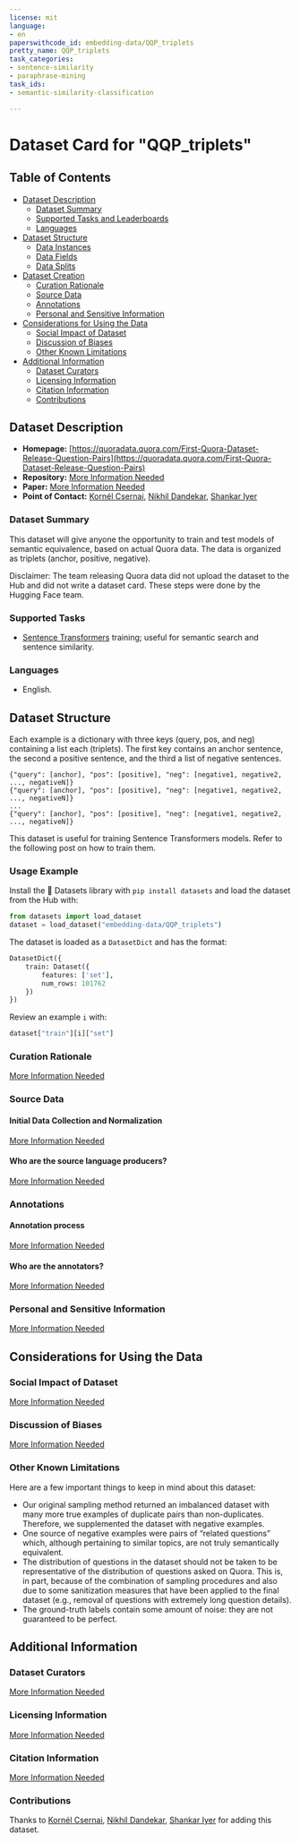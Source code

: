 ```yaml
---
license: mit
language:
- en
paperswithcode_id: embedding-data/QQP_triplets
pretty_name: QQP_triplets
task_categories:
- sentence-similarity
- paraphrase-mining
task_ids:
- semantic-similarity-classification

---
```


# Dataset Card for "QQP_triplets"

## Table of Contents
- [Dataset Description](#dataset-description)
  - [Dataset Summary](#dataset-summary)
  - [Supported Tasks and Leaderboards](#supported-tasks-and-leaderboards)
  - [Languages](#languages)
- [Dataset Structure](#dataset-structure)
  - [Data Instances](#data-instances)
  - [Data Fields](#data-fields)
  - [Data Splits](#data-splits)
- [Dataset Creation](#dataset-creation)
  - [Curation Rationale](#curation-rationale)
  - [Source Data](#source-data)
  - [Annotations](#annotations)
  - [Personal and Sensitive Information](#personal-and-sensitive-information)
- [Considerations for Using the Data](#considerations-for-using-the-data)
  - [Social Impact of Dataset](#social-impact-of-dataset)
  - [Discussion of Biases](#discussion-of-biases)
  - [Other Known Limitations](#other-known-limitations)
- [Additional Information](#additional-information)
  - [Dataset Curators](#dataset-curators)
  - [Licensing Information](#licensing-information)
  - [Citation Information](#citation-information)
  - [Contributions](#contributions)
  
## Dataset Description

- **Homepage:** [https://quoradata.quora.com/First-Quora-Dataset-Release-Question-Pairs](https://quoradata.quora.com/First-Quora-Dataset-Release-Question-Pairs)
- **Repository:** [More Information Needed](http://qim.fs.quoracdn.net/quora_duplicate_questions.tsv)
- **Paper:** [More Information Needed](https://quoradata.quora.com/First-Quora-Dataset-Release-Question-Pairs)
- **Point of Contact:** [Kornél Csernai](https://www.quora.com/profile/Korn%C3%A9l-Csernai), [Nikhil Dandekar](https://www.quora.com/profile/Nikhil-Dandekar), [Shankar Iyer](https://www.quora.com/profile/Shankar-Iyer-5)

### Dataset Summary

This dataset will give anyone the opportunity to train and test models of semantic equivalence, based on actual Quora data. The data is organized as triplets (anchor, positive, negative).

Disclaimer: The team releasing Quora data did not upload the dataset to the Hub and did not write a dataset card. 
These steps were done by the Hugging Face team.

### Supported Tasks
- [Sentence Transformers](https://huggingface.co/sentence-transformers) training; useful for semantic search and sentence similarity. 

### Languages
- English.

## Dataset Structure
Each example is a dictionary with three keys (query, pos, and neg) containing a list each (triplets). The first key contains an anchor sentence, the second a positive sentence, and the third a list of negative sentences. 
```
{"query": [anchor], "pos": [positive], "neg": [negative1, negative2, ..., negativeN]}
{"query": [anchor], "pos": [positive], "neg": [negative1, negative2, ..., negativeN]}
...
{"query": [anchor], "pos": [positive], "neg": [negative1, negative2, ..., negativeN]}
```
This dataset is useful for training Sentence Transformers models. Refer to the following post on how to train them.

### Usage Example
Install the 🤗 Datasets library with `pip install datasets` and load the dataset from the Hub with:
```python
from datasets import load_dataset
dataset = load_dataset("embedding-data/QQP_triplets")
```
The dataset is loaded as a `DatasetDict` and has the format:
```python
DatasetDict({
    train: Dataset({
        features: ['set'],
        num_rows: 101762
    })
})
```
Review an example `i` with:
```python
dataset["train"][i]["set"]
```

### Curation Rationale

[More Information Needed](https://quoradata.quora.com/First-Quora-Dataset-Release-Question-Pairs)

### Source Data

#### Initial Data Collection and Normalization

[More Information Needed](https://quoradata.quora.com/First-Quora-Dataset-Release-Question-Pairs)

#### Who are the source language producers?

[More Information Needed](https://quoradata.quora.com/First-Quora-Dataset-Release-Question-Pairs)

### Annotations

#### Annotation process

[More Information Needed](https://quoradata.quora.com/First-Quora-Dataset-Release-Question-Pairs)

#### Who are the annotators?

[More Information Needed](https://quoradata.quora.com/First-Quora-Dataset-Release-Question-Pairs)

### Personal and Sensitive Information

[More Information Needed](https://quoradata.quora.com/First-Quora-Dataset-Release-Question-Pairs)

## Considerations for Using the Data

### Social Impact of Dataset

[More Information Needed](https://quoradata.quora.com/First-Quora-Dataset-Release-Question-Pairs)

### Discussion of Biases

[More Information Needed](https://quoradata.quora.com/First-Quora-Dataset-Release-Question-Pairs)

### Other Known Limitations

Here are a few important things to keep in mind about this dataset:

- Our original sampling method returned an imbalanced dataset with many more true examples of duplicate pairs than non-duplicates. 
Therefore, we supplemented the dataset with negative examples. 
- One source of negative examples were pairs of “related questions” which, although pertaining to similar topics, 
are not truly semantically equivalent.
- The distribution of questions in the dataset should not be taken to be representative of the distribution of questions asked on Quora. This is, in part, because of the combination of sampling procedures and also due to some sanitization measures that
have been applied to the final dataset (e.g., removal of questions with extremely long question details).
- The ground-truth labels contain some amount of noise: they are not guaranteed to be perfect.

## Additional Information

### Dataset Curators

[More Information Needed](https://quoradata.quora.com/First-Quora-Dataset-Release-Question-Pairs)

### Licensing Information

[More Information Needed](https://quoradata.quora.com/First-Quora-Dataset-Release-Question-Pairs)

### Citation Information

[More Information Needed](https://quoradata.quora.com/First-Quora-Dataset-Release-Question-Pairs)

### Contributions

Thanks to [Kornél Csernai](https://www.quora.com/profile/Korn%C3%A9l-Csernai), [Nikhil Dandekar](https://www.quora.com/profile/Nikhil-Dandekar), [Shankar Iyer](https://www.quora.com/profile/Shankar-Iyer-5) for adding this dataset.

